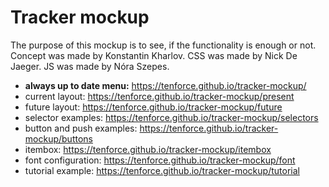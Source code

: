 # Tracker mockup

The purpose of this mockup is to see, if the functionality is enough or not. Concept was made by Konstantin Kharlov. CSS was made by Nick De Jaeger. JS was made by Nóra Szepes.


- **always up to date menu:** https://tenforce.github.io/tracker-mockup/
- current layout: https://tenforce.github.io/tracker-mockup/present
- future layout: https://tenforce.github.io/tracker-mockup/future
- selector examples: https://tenforce.github.io/tracker-mockup/selectors
- button and push examples: https://tenforce.github.io/tracker-mockup/buttons
- itembox: https://tenforce.github.io/tracker-mockup/itembox
- font configuration: https://tenforce.github.io/tracker-mockup/font
- tutorial example: https://tenforce.github.io/tracker-mockup/tutorial
